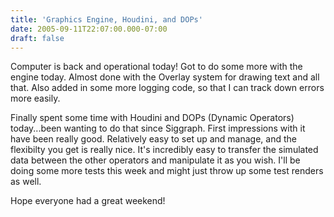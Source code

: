```yaml
---
title: 'Graphics Engine, Houdini, and DOPs'
date: 2005-09-11T22:07:00.000-07:00
draft: false
---
```


Computer is back and operational today! Got to do some more with the engine today. Almost done with the Overlay system for drawing text and all that. Also added in some more logging code, so that I can track down errors more easily.

Finally spent some time with Houdini and DOPs (Dynamic Operators) today...been wanting to do that since Siggraph. First impressions with it have been really good. Relatively easy to set up and manage, and the flexibilty you get is really nice. It's incredibly easy to transfer the simulated data between the other operators and manipulate it as you wish. I'll be doing some more tests this week and might just throw up some test renders as well.

Hope everyone had a great weekend!
